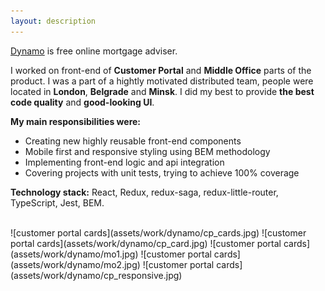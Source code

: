 ```yaml
---
layout: description
---
```


[Dynamo](https://dynamo.co.uk) is free online mortgage adviser. 

I worked on front-end of **Customer Portal** and **Middle Office** parts of the product.
I was a part of a hightly motivated distributed team, people were located in **London**, **Belgrade** and **Minsk**. I did my best to provide **the best code quality** and **good-looking UI**.

**My main responsibilities were:**
* Creating new highly reusable front-end components
* Mobile first and responsive styling using BEM methodology
* Implementing front-end logic and api integration
* Covering projects with unit tests, trying to achieve 100% coverage

**Technology stack:** React, Redux, redux-saga, redux-little-router, TypeScript, Jest, BEM.

<br/>
![customer portal cards](assets/work/dynamo/cp_cards.jpg)
![customer portal cards](assets/work/dynamo/cp_card.jpg)
![customer portal cards](assets/work/dynamo/mo1.jpg)
![customer portal cards](assets/work/dynamo/mo2.jpg)
![customer portal cards](assets/work/dynamo/cp_responsive.jpg)
